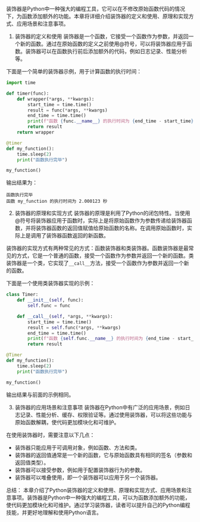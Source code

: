 装饰器是Python中一种强大的编程工具，它可以在不修改原始函数代码的情况下，为函数添加额外的功能。本章将详细介绍装饰器的定义和使用、原理和实现方式、应用场景和注意事项。

1. 装饰器的定义和使用
装饰器是一个函数，它接受一个函数作为参数，并返回一个新的函数。通过在原始函数的定义之前使用@符号，可以将装饰器应用于函数。装饰器可以在函数执行前后添加额外的代码，例如日志记录、性能分析等。

下面是一个简单的装饰器示例，用于计算函数的执行时间：

```python
import time

def timer(func):
    def wrapper(*args, **kwargs):
        start_time = time.time()
        result = func(*args, **kwargs)
        end_time = time.time()
        print(f"函数 {func.__name__} 的执行时间为 {end_time - start_time} 秒")
        return result
    return wrapper

@timer
def my_function():
    time.sleep(2)
    print("函数执行完毕")

my_function()
```

输出结果为：

```
函数执行完毕
函数 my_function 的执行时间为 2.000123 秒
```

2. 装饰器的原理和实现方式
装饰器的原理是利用了Python的闭包特性。当使用@符号将装饰器应用于函数时，实际上是将原始函数作为参数传递给装饰器函数，并将装饰器函数的返回值赋值给原始函数的名称。在调用原始函数时，实际上是调用了装饰器函数返回的新函数。

装饰器的实现方式有两种常见的方式：函数装饰器和类装饰器。函数装饰器是最常见的方式，它是一个普通的函数，接受一个函数作为参数并返回一个新的函数。类装饰器是一个类，它实现了`__call__`方法，接受一个函数作为参数并返回一个新的函数。

下面是一个使用类装饰器实现的示例：

```python
class Timer:
    def __init__(self, func):
        self.func = func

    def __call__(self, *args, **kwargs):
        start_time = time.time()
        result = self.func(*args, **kwargs)
        end_time = time.time()
        print(f"函数 {self.func.__name__} 的执行时间为 {end_time - start_time} 秒")
        return result

@Timer
def my_function():
    time.sleep(2)
    print("函数执行完毕")

my_function()
```

输出结果与前面的示例相同。

3. 装饰器的应用场景和注意事项
装饰器在Python中有广泛的应用场景，例如日志记录、性能分析、缓存、权限验证等。通过使用装饰器，可以将这些功能与原始函数解耦，使代码更加模块化和可维护。

在使用装饰器时，需要注意以下几点：
- 装饰器只能应用于可调用对象，例如函数、方法和类。
- 装饰器的返回值通常是一个新的函数，它与原始函数具有相同的签名（参数和返回值类型）。
- 装饰器可以接受参数，例如用于配置装饰器行为的参数。
- 装饰器可以堆叠使用，即一个装饰器可以应用于另一个装饰器。

总结：
本章介绍了Python装饰器的定义和使用、原理和实现方式、应用场景和注意事项。装饰器是Python中一种强大的编程工具，可以为函数添加额外的功能，使代码更加模块化和可维护。通过学习装饰器，读者可以提升自己的Python编程技能，并更好地理解和使用Python语言。